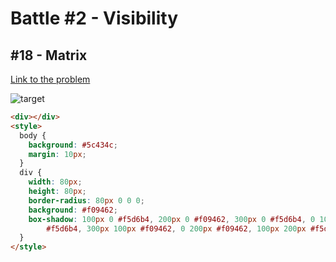 # Battle #2 - Visibility

## #18 - Matrix

[Link to the problem](https://cssbattle.dev/play/18)

![target](https://cssbattle.dev/targets/18.png)


```html
<div></div>
<style>
  body {
    background: #5c434c;
    margin: 10px;
  }
  div {
    width: 80px;
    height: 80px;
    border-radius: 80px 0 0 0;
    background: #f09462;
    box-shadow: 100px 0 #f5d6b4, 200px 0 #f09462, 300px 0 #f5d6b4, 0 100px #f5d6b4, 100px 100px #f09462, 200px 100px
        #f5d6b4, 300px 100px #f09462, 0 200px #f09462, 100px 200px #f5d6b4, 200px 200px #f09462, 300px 200px #f5d6b4;
  }
</style>
```
